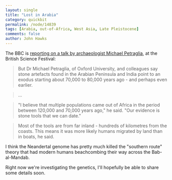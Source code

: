 ```yaml
---
layout: single 
title: "Lost in Arabia" 
category: quickbit
permalink: /node/14839
tags: [Arabia, out-of-Africa, West Asia, Late Pleistocene] 
comments: false 
author: John Hawks 
---
```


The BBC is <a href="http://www.bbc.co.uk/news/science-environment-11327442">reporting on a talk by archaeologist Michael Petraglia</a>, at the British Science Festival: 

<blockquote>But Dr Michael Petraglia, of Oxford University, and colleagues say stone artefacts found in the Arabian Peninsula and India point to an exodus starting about 70,000 to 80,000 years ago - and perhaps even earlier.</blockquote>

<blockquote>...</blockquote>

<blockquote>"I believe that multiple populations came out of Africa in the period between 120,000 and 70,000 years ago," he said. "Our evidence is stone tools that we can date."</blockquote>

<blockquote>Most of the tools are from far inland - hundreds of kilometres from the coasts. This means it was more likely humans migrated by land than in boats, he said.</blockquote>

I think the Neandertal genome has pretty much killed the "southern route" theory that had modern humans beachcombing their way across the Bab-al-Mandab. 

Right now we're investigating the genetics, I'll hopefully be able to share some details soon. 


